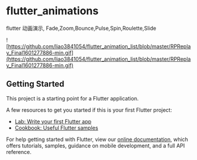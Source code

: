 # flutter_animations

flutter 动画演示, Fade,Zoom,Bounce,Pulse,Spin,Roulette,Slide

![https://github.com/liao3841054/flutter_animation_list/blob/master/RPReplay_Final1601277886-min.gif](https://github.com/liao3841054/flutter_animation_list/blob/master/RPReplay_Final1601277886-min.gif)

## Getting Started

This project is a starting point for a Flutter application.

A few resources to get you started if this is your first Flutter project:

- [Lab: Write your first Flutter app](https://flutter.dev/docs/get-started/codelab)
- [Cookbook: Useful Flutter samples](https://flutter.dev/docs/cookbook)

For help getting started with Flutter, view our
[online documentation](https://flutter.dev/docs), which offers tutorials,
samples, guidance on mobile development, and a full API reference.

